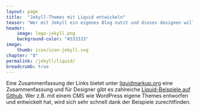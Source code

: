 ```yaml
---
layout: page
title:  "Jekyll-Themes mit Liquid entwickeln"
teaser: "Wer mit Jekyll ein eigenes Blog nutzt und dieses designen will, kommt um die Template-Sprache Liquid nicht herum."
header:
    image: logo-jekyll.png
    background-color: "#333333"
image:
    thumb: icon/icon-jekyll.svg
chapter: "8"
permalink: /jekyll/liquid/
breadcrumb: true
---
```


Eine Zusammenfassung der Links bietet unter [liquidmarkup.org][1] eine Zusammenfassung und für Designer gibt es zahlreiche [Liquid-Beispiele auf Github][2]. Wer z.B. mit einem CMS wie WordPress eigene Themes entworfen und entwickelt hat, wird sich sehr schnell dank der Beispiele zurechtfinden.





 [1]: http://liquidmarkup.org/
 [2]: https://github.com/Shopify/liquid/wiki/Liquid-for-Designers
 [3]: #
 [4]: #
 [5]: #
 [6]: #
 [7]: #
 [8]: #
 [9]: #
 [10]: #